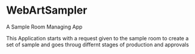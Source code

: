 # WebArtSampler
A Sample Room Managing App


This Application starts with a request given to the sample room to create a set of sample and goes throug differnt stages of production and approvals
